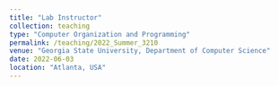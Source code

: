 ```yaml
---
title: "Lab Instructor"
collection: teaching
type: "Computer Organization and Programming"
permalink: /teaching/2022_Summer_3210
venue: "Georgia State University, Department of Computer Science"
date: 2022-06-03
location: "Atlanta, USA"
---
```


<!-- This is a description of a teaching experience. You can use markdown like any other post.

# Heading 1

# Heading 2

# Heading 3 -->

